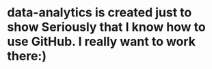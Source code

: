 # data-analytics is created just to show Seriously that I know how to use GitHub. I really want to work there:)
